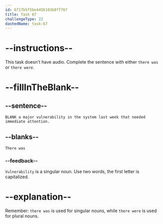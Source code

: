 ```yaml
---
id: 6717b5f5be4456103b8ff767
title: Task 67
challengeType: 22
dashedName: task-67
---
```


# --instructions--

This task doesn't have audio. Complete the sentence with either `there was` or `there were`.

# --fillInTheBlank--

## --sentence--

`BLANK a major vulnerability in the system last week that needed immediate attention.`

## --blanks--

`There was`

### --feedback--

`Vulnerability` is a singular noun. Use two words, the first letter is capitalized.

# --explanation--

Remember: `there was` is used for singular nouns, while `there were` is used for plural nouns.
